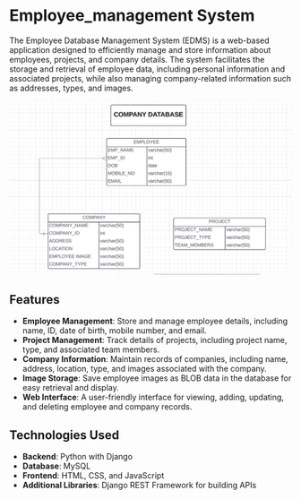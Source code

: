 # Employee_management System

The Employee Database Management System (EDMS) is a web-based application designed to efficiently manage and store information about employees, projects, and company details. The system facilitates the storage and retrieval of employee data, including personal information and associated projects, while also managing company-related information such as addresses, types, and images.

![Employee Management System](https://github.com/SohaliBaisla/Employee_management/blob/main/db.png)

## Features
- **Employee Management**: Store and manage employee details, including name, ID, date of birth, mobile number, and email.
- **Project Management**: Track details of projects, including project name, type, and associated team members.
- **Company Information**: Maintain records of companies, including name, address, location, type, and images associated with the company.
- **Image Storage**: Save employee images as BLOB data in the database for easy retrieval and display.
- **Web Interface**: A user-friendly interface for viewing, adding, updating, and deleting employee and company records.

## Technologies Used

- **Backend**: Python with Django
- **Database**: MySQL
- **Frontend**: HTML, CSS, and JavaScript
- **Additional Libraries**: Django REST Framework for building APIs
